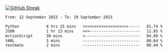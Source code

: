 [![GitHub Streak](https://streak-stats.demolab.com?user=renren-017&theme=sea&hide_border=true&background=DD272700)](https://git.io/streak-stats)

<!--START_SECTION:waka-->

```txt
From: 12 September 2023 - To: 19 September 2023

Python            8 hrs 25 mins   >>>>>>>>>>>>>>>>>>>>-----   81.74 %
JSON              1 hr 13 mins    >>>----------------------   11.85 %
ActionScript      30 mins         >------------------------   04.89 %
YAML              3 mins          -------------------------   00.64 %
textmate          2 mins          -------------------------   00.44 %
```

<!--END_SECTION:waka-->
